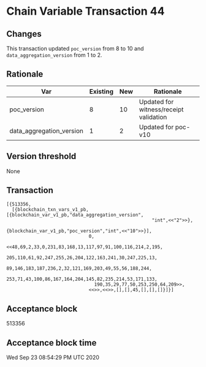 # Chain Variable Transaction 44

## Changes

This transaction updated `poc_version` from 8 to 10 and `data_aggregation_version` from 1 to 2.


## Rationale

| Var                       	| Existing  	| New 	| Rationale                                                                  	|
|---------------------------	|-----------	|-----	|----------------------------------------------------------------------------	|
| poc_version                 	| 8         	| 10  	| Updated for witness/receipt validation                                        |
| data_aggregation_version     	| 1         	| 2  	| Updated for poc-v10                                                           |


## Version threshold

None

## Transaction

```
[{513356,
  [{blockchain_txn_vars_v1_pb,[{blockchain_var_v1_pb,"data_aggregation_version",
                                                     "int",<<"2">>},
                               {blockchain_var_v1_pb,"poc_version","int",<<"10">>}],
                              0,
                              <<48,69,2,33,0,231,83,168,13,117,97,91,100,116,214,2,195,
                                205,110,61,92,247,255,26,204,122,163,241,30,247,225,13,
                                89,146,183,187,236,2,32,121,169,203,49,55,56,188,244,
                                253,71,43,100,86,167,164,204,145,82,235,214,53,171,133,
                                190,35,29,77,50,253,250,64,209>>,
                              <<>>,<<>>,[],[],45,[],[],[]}]}]
```

## Acceptance block

513356


## Acceptance block time

Wed Sep 23 08:54:29 PM UTC 2020
